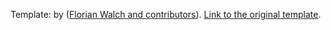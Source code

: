 
Template: by ([Florian Walch and contributors][template-authors]).
[Link to the original template][template-url].

[template-authors]: https://github.com/fwalch/tum-thesis-latex/graphs/contributors
[template-url]: https://github.com/fwalch/tum-thesis-latex
